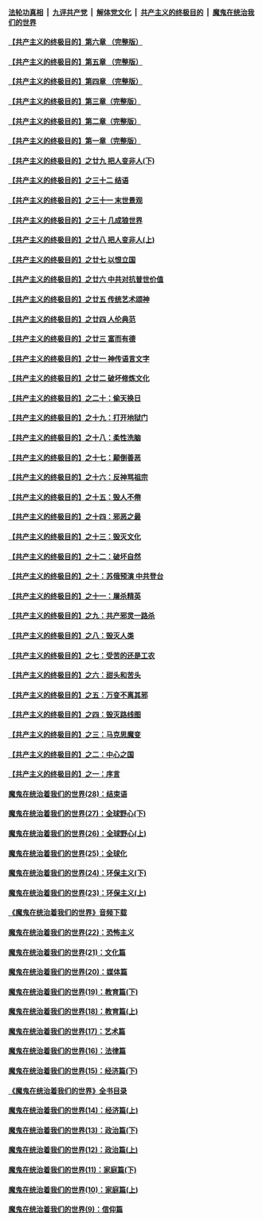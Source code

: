 ####  [法轮功真相](../../../../basic/blob/master/README.md?t=06231231) &nbsp;|&nbsp; [九评共产党](../../../../9ping.md/blob/master/README.md?t=06231231) &nbsp;|&nbsp; [解体党文化](../../../../jtdwh.md/blob/master/README.md?t=06231231)  &nbsp;|&nbsp; [共产主义的终极目的](../../../../gczydzjmd.md/blob/master/README.md?t=06231231) &nbsp;|&nbsp; [魔鬼在统治我们的世界](../../../../mgztzwmdsj.md/blob/master/README.md?t=06231231) 

#### [【共产主义的终极目的】第六章 （完整版）](../pages/nsc422/n11428913.md?t=06231231) 

#### [【共产主义的终极目的】第五章 （完整版）](../pages/nsc422/n11428912.md?t=06231231) 

#### [【共产主义的终极目的】第四章 （完整版）](../pages/nsc422/n11428907.md?t=06231231) 

#### [【共产主义的终极目的】第三章（完整版）](../pages/nsc422/n11428848.md?t=06231231) 

#### [【共产主义的终极目的】第二章（完整版）](../pages/nsc422/n11428831.md?t=06231231) 

#### [【共产主义的终极目的】第一章（完整版）](../pages/nsc422/n11417651.md?t=06231231) 

#### [【共产主义的终极目的】之廿九 把人变非人(下)](../pages/nsc422/n11344140.md?t=06231231) 

#### [【共产主义的终极目的】之三十二 结语](../pages/nsc422/n11360535.md?t=06231231) 

#### [【共产主义的终极目的】之三十一 末世景观](../pages/nsc422/n11351129.md?t=06231231) 

#### [【共产主义的终极目的】之三十 几成狼世界](../pages/nsc422/n11348280.md?t=06231231) 

#### [【共产主义的终极目的】之廿八 把人变非人(上)](../pages/nsc422/n11340492.md?t=06231231) 

#### [【共产主义的终极目的】之廿七 以恨立国](../pages/nsc422/n11336944.md?t=06231231) 

#### [【共产主义的终极目的】之廿六 中共对抗普世价值](../pages/nsc422/n11324785.md?t=06231231) 

#### [【共产主义的终极目的】之廿五 传统艺术颂神](../pages/nsc422/n11296396.md?t=06231231) 

#### [【共产主义的终极目的】之廿四 人伦典范](../pages/nsc422/n11296397.md?t=06231231) 

#### [【共产主义的终极目的】之廿三 富而有德](../pages/nsc422/n11283598.md?t=06231231) 

#### [【共产主义的终极目的】之廿一 神传语言文字](../pages/nsc422/n11263265.md?t=06231231) 

#### [【共产主义的终极目的】之廿二 破坏修炼文化](../pages/nsc422/n11245728.md?t=06231231) 

#### [【共产主义的终极目的】之二十：偷天换日](../pages/nsc422/n11238846.md?t=06231231) 

#### [【共产主义的终极目的】之十九：打开地狱门](../pages/nsc422/n11206376.md?t=06231231) 

#### [【共产主义的终极目的】之十八：柔性洗脑](../pages/nsc422/n11199994.md?t=06231231) 

#### [【共产主义的终极目的】之十七：颠倒善恶](../pages/nsc422/n11179782.md?t=06231231) 

#### [【共产主义的终极目的】之十六：反神骂祖宗](../pages/nsc422/n11166798.md?t=06231231) 

#### [【共产主义的终极目的】之十五：毁人不倦](../pages/nsc422/n11166792.md?t=06231231) 

#### [【共产主义的终极目的】之十四：邪恶之最](../pages/nsc422/n11150249.md?t=06231231) 

#### [【共产主义的终极目的】之十三：毁灭文化](../pages/nsc422/n11135227.md?t=06231231) 

#### [【共产主义的终极目的】之十二：破坏自然](../pages/nsc422/n11135214.md?t=06231231) 

#### [【共产主义的终极目的】之十：苏俄预演 中共登台](../pages/nsc422/n11118424.md?t=06231231) 

#### [【共产主义的终极目的】之十一：屠杀精英](../pages/nsc422/n11118442.md?t=06231231) 

#### [【共产主义的终极目的】之九：共产邪灵一路杀](../pages/nsc422/n11114139.md?t=06231231) 

#### [【共产主义的终极目的】之八：毁灭人类](../pages/nsc422/n11108503.md?t=06231231) 

#### [【共产主义的终极目的】之七：受苦的还是工农](../pages/nsc422/n11101809.md?t=06231231) 

#### [【共产主义的终极目的】之六：甜头和苦头](../pages/nsc422/n11096971.md?t=06231231) 

#### [【共产主义的终极目的】之五：万变不离其邪](../pages/nsc422/n11091285.md?t=06231231) 

#### [【共产主义的终极目的】之四：毁灭路线图](../pages/nsc422/n11086284.md?t=06231231) 

#### [【共产主义的终极目的】之三：马克思魔变](../pages/nsc422/n11061941.md?t=06231231) 

#### [【共产主义的终极目的】之二：中心之国](../pages/nsc422/n11047728.md?t=06231231) 

#### [【共产主义的终极目的】之一：序言](../pages/nsc422/n11086077.md?t=06231231) 

#### [魔鬼在统治着我们的世界(28)：结束语](../pages/nsc422/n10936246.md?t=06231231) 

#### [魔鬼在统治着我们的世界(27)：全球野心(下)](../pages/nsc422/n10928319.md?t=06231231) 

#### [魔鬼在统治着我们的世界(26)：全球野心(上)](../pages/nsc422/n10900318.md?t=06231231) 

#### [魔鬼在统治着我们的世界(25)：全球化](../pages/nsc422/n10788205.md?t=06231231) 

#### [魔鬼在统治着我们的世界(24)：环保主义(下)](../pages/nsc422/n10695307.md?t=06231231) 

#### [魔鬼在统治着我们的世界(23)：环保主义(上)](../pages/nsc422/n10688613.md?t=06231231) 

#### [《魔鬼在统治着我们的世界》音频下载](../pages/nsc422/n10635553.md?t=06231231) 

#### [魔鬼在统治着我们的世界(22)：恐怖主义](../pages/nsc422/n10614727.md?t=06231231) 

#### [魔鬼在统治着我们的世界(21)：文化篇](../pages/nsc422/n10597706.md?t=06231231) 

#### [魔鬼在统治着我们的世界(20)：媒体篇](../pages/nsc422/n10586579.md?t=06231231) 

#### [魔鬼在统治着我们的世界(19)：教育篇(下)](../pages/nsc422/n10564808.md?t=06231231) 

#### [魔鬼在统治着我们的世界(18)：教育篇(上)](../pages/nsc422/n10526970.md?t=06231231) 

#### [魔鬼在统治着我们的世界(17)：艺术篇](../pages/nsc422/n10499093.md?t=06231231) 

#### [魔鬼在统治着我们的世界(16)：法律篇](../pages/nsc422/n10485969.md?t=06231231) 

#### [魔鬼在统治着我们的世界(15)：经济篇(下)](../pages/nsc422/n10469975.md?t=06231231) 

#### [《魔鬼在统治着我们的世界》全书目录](../pages/nsc422/n10464261.md?t=06231231) 

#### [魔鬼在统治着我们的世界(14)：经济篇(上)](../pages/nsc422/n10457370.md?t=06231231) 

#### [魔鬼在统治着我们的世界(13)：政治篇(下)](../pages/nsc422/n10448270.md?t=06231231) 

#### [魔鬼在统治着我们的世界(12)：政治篇(上)](../pages/nsc422/n10444576.md?t=06231231) 

#### [魔鬼在统治着我们的世界(11)：家庭篇(下)](../pages/nsc422/n10440961.md?t=06231231) 

#### [魔鬼在统治着我们的世界(10)：家庭篇(上)](../pages/nsc422/n10435448.md?t=06231231) 

#### [魔鬼在统治着我们的世界(9)：信仰篇](../pages/nsc422/n10432159.md?t=06231231) 

